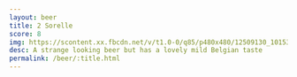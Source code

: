 ```yaml
---
layout: beer
title: 2 Sorelle
score: 8
img: https://scontent.xx.fbcdn.net/v/t1.0-0/q85/p480x480/12509130_10153811640153745_7506807419110071415_n.jpg?oh=c850c3936ceba4791c1077f294b90a0e&oe=583A74E3
desc: A strange looking beer but has a lovely mild Belgian taste
permalink: /beer/:title.html
---
```

